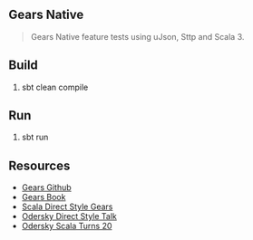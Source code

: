 Gears Native
------------
>Gears Native feature tests using uJson, Sttp and Scala 3.

Build
-----
1. sbt clean compile

Run
---
1. sbt run

Resources
---------
* [Gears Github](https://github.com/lampepfl/gears)
* [Gears Book](https://blog.nkagami.me/gears-book/introduction.html)
* [Scala Direct Style Gears](https://github.com/lampepfl/gears)
* [Odersky Direct Style Talk](https://www.youtube.com/watch?v=0Fm0y4K4YO8)
* [Odersky Scala Turns 20](https://www.youtube.com/watch?v=sNos8aGjJMA)